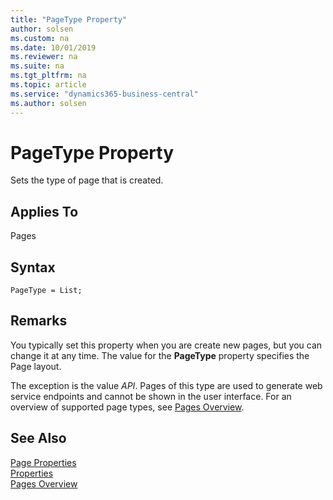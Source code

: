 ```yaml
---
title: "PageType Property"
author: solsen
ms.custom: na
ms.date: 10/01/2019
ms.reviewer: na
ms.suite: na
ms.tgt_pltfrm: na
ms.topic: article
ms.service: "dynamics365-business-central"
ms.author: solsen
---
```


# PageType Property
Sets the type of page that is created.  

## Applies To  
 Pages  

## Syntax
```
PageType = List;
```

## Remarks  
You typically set this property when you are create new pages, but you can change it at any time. The value for the **PageType** property specifies the Page layout.

The exception is the value *API*. Pages of this type are used to generate web service endpoints and cannot be shown in the user interface. For an overview of supported page types, see [Pages Overview](../devenv-pages-overview.md).

## See Also  
 [Page Properties](devenv-page-properties.md)  
 [Properties](devenv-properties.md)  
 [Pages Overview](../devenv-pages-overview.md)  
